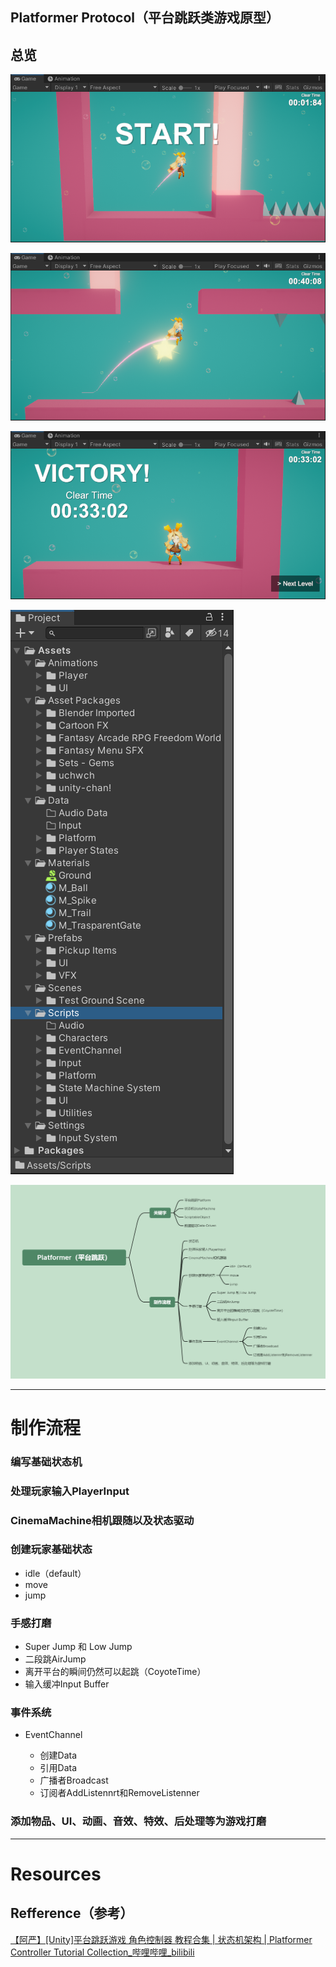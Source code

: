 ## Platformer Protocol（平台跳跃类游戏原型）

## 总览

![levelstart](./Previews/LevelStart.png)

![gameplay](./Previews/GamePlay.png)

![](./Previews/LevelClear.png)

![project](./Previews/PlatformerProject.png)

![](./Previews/Platformer（平台跳跃）.png)

---

# 制作流程

### 编写基础状态机

### 处理玩家输入PlayerInput

### CinemaMachine相机跟随以及状态驱动

### 创建玩家基础状态

- idle（default）
- move
- jump

### 手感打磨

- Super Jump 和 Low Jump
- 二段跳AirJump
- 离开平台的瞬间仍然可以起跳（CoyoteTime）
- 输入缓冲Input Buffer

### 事件系统

- EventChannel
  
  - 创建Data
  - 引用Data
  - 广播者Broadcast
  - 订阅者AddListennrt和RemoveListenner

### 添加物品、UI、动画、音效、特效、后处理等为游戏打磨

---

# Resources

## Refference（参考）

[【阿严】[Unity]平台跳跃游戏 角色控制器 教程合集 | 状态机架构 | Platformer Controller Tutorial Collection_哔哩哔哩_bilibili](https://www.bilibili.com/video/BV1a14y1a72w/?spm_id_from=333.788&vd_source=56e8fdea1840126840d1260a558908b9)
